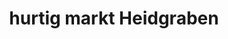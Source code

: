 ---
title: "hurtig markt Heidgraben"
url: /heidgraben/hurtig-markt-heidgraben/
shop: Lebensmittel
---